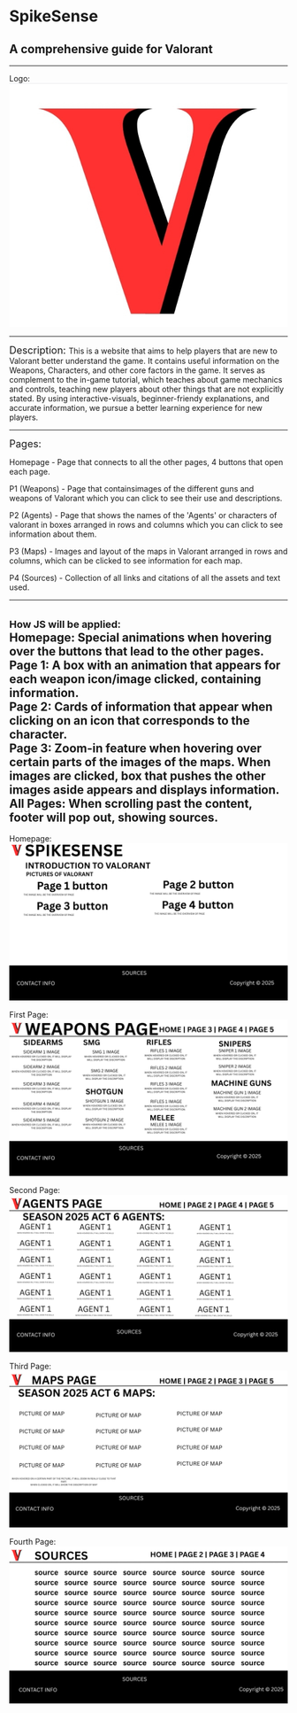 # SpikeSense 


## A comprehensive guide for Valorant
---
Logo: \
![alt](./assets/logo.png)

---
<font size="4"> Description: </font>
This is a website that aims to help players that are new to Valorant better understand the game. It contains useful information on the Weapons, Characters, and other core factors in the game. It serves as complement to the in-game tutorial, which teaches about game mechanics and controls, teaching new players about other things that are not explicitly stated. By using interactive-visuals, beginner-friendy explanations, and accurate information, we pursue a better learning experience for new players.

---
<font size="4"> Pages: </font> 

Homepage - Page that connects to all the other pages, 4 buttons that open each page.

P1 (Weapons) - Page that containsimages of the different guns and weapons of Valorant which you can click to see their use and descriptions.

P2 (Agents)  - Page that shows the names of the 'Agents' or characters of valorant in boxes arranged in rows and columns which you can click to see information about them.

P3 (Maps) - Images and layout of the maps in Valorant arranged in rows and columns, which can be clicked to see information for each map.

P4 (Sources) - Collection of all links and citations of all the assets and text used.

---

<font size="4"> How JS will be applied: </font> \
Homepage: Special animations when hovering over the buttons that lead to the other pages. \
Page 1: A box with an animation that appears for each weapon icon/image clicked, containing information. \
Page 2: Cards of information that appear when clicking on an icon that corresponds to the character. \
Page 3: Zoom-in feature when hovering over certain parts of the images of the maps. When images are clicked, box that pushes the other images aside appears and displays information. \
All Pages: When scrolling past the content, footer will pop out, showing sources. 
---
Homepage: \
![alt](./assets/1.png)

First Page:\
![alt](./assets/2.png)

Second Page:\
![alt](./assets/3.png)

Third Page:\
![alt](./assets/4.png)

Fourth Page:\
![alt](./assets/5.png)